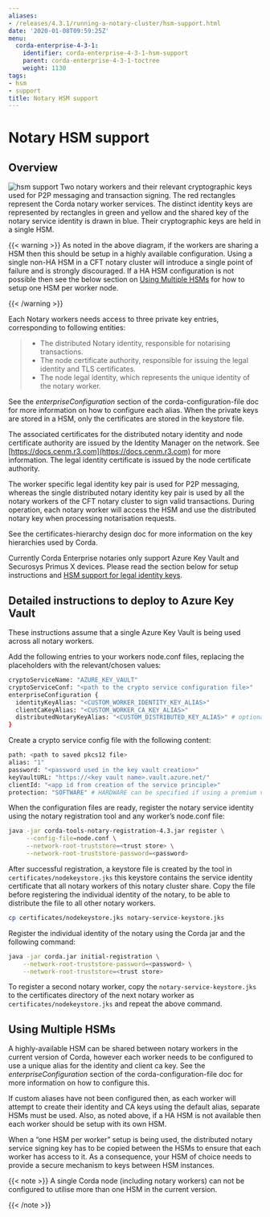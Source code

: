 ```yaml
---
aliases:
- /releases/4.3.1/running-a-notary-cluster/hsm-support.html
date: '2020-01-08T09:59:25Z'
menu:
  corda-enterprise-4-3-1:
    identifier: corda-enterprise-4-3-1-hsm-support
    parent: corda-enterprise-4-3-1-toctree
    weight: 1130
tags:
- hsm
- support
title: Notary HSM support
---
```




# Notary HSM support


## Overview


![hsm support](running-a-notary-cluster/resources/hsm-support.png "hsm support")
Two notary workers and their relevant cryptographic keys used for P2P messaging and transaction signing. The red rectangles represent the
Corda notary worker services. The distinct identity keys are represented by rectangles in green and yellow and the shared key of the
notary service identity is drawn in blue. Their cryptographic keys are held in a single HSM.



{{< warning >}}
As noted in the above diagram, if the workers are sharing a HSM then this should be setup in a highly available configuration. Using a
single non-HA HSM in a CFT notary cluster will introduce a single point of failure and is strongly discouraged. If a HA HSM configuration
is not possible then see the below section on [Using Multiple HSMs](#using-multiple-hsms) for how to setup one HSM per worker node.

{{< /warning >}}


Each Notary workers needs access to three private key entries, corresponding to following entities:

> 
> 
> * The distributed Notary identity, responsible for notarising transactions.
> * The node certificate authority, responsible for issuing the legal identity and TLS certificates.
> * The node legal identity, which represents the unique identity of the notary worker.


See the *enterpriseConfiguration* section of the corda-configuration-file doc for more information on how to configure each alias.
When the private keys are stored in a HSM, only the certificates are stored in the keystore file.

The associated certificates for the distributed notary identity and node certificate authority are issued by the Identity Manager on the
network. See [https://docs.cenm.r3.com](https://docs.cenm.r3.com) for more information. The legal identity certificate is issued by the node certificate authority.

The worker specific legal identity key pair is used for P2P messaging, whereas the single distributed notary identity key pair is used by
all the notary workers of the CFT notary cluster to sign valid transactions. During operation, each notary worker will access the HSM and
use the distributed notary key when processing notarisation requests.

See the certificates-hierarchy design doc for more information on the key hierarchies used by Corda.

Currently Corda Enterprise notaries only support Azure Key Vault and Securosys Primus X devices. Please read the section below for setup
instructions and [HSM support for legal identity keys](../cryptoservice-configuration.md).


## Detailed instructions to deploy to Azure Key Vault

These instructions assume that a single Azure Key Vault is being used across all notary workers.

Add the following entries to your workers node.conf files, replacing the placeholders with the relevant/chosen values:

```sh
cryptoServiceName: "AZURE_KEY_VAULT"
cryptoServiceConf: "<path to the crypto service configuration file>"
enterpriseConfiguration {
  identityKeyAlias: "<CUSTOM_WORKER_IDENTITY_KEY_ALIAS>"
  clientCaKeyAlias: "<CUSTOM_WORKER_CA_KEY_ALIAS>"
  distributedNotaryKeyAlias: "<CUSTOM_DISTRIBUTED_KEY_ALIAS>" # optional - can omit to use default
}
```

Create a crypto service config file with the following content:

```sh
path: <path to saved pkcs12 file>
alias: "1"
password: "<password used in the key vault creation>"
keyVaultURL: "https://<key vault name>.vault.azure.net/"
clientId: "<app id from creation of the service principle>"
protection: "SOFTWARE" # HARDWARE can be specified if using a premium vault
```

When the configuration files are ready, register the notary service identity using the notary registration tool and any worker’s node.conf
file:

```sh
java -jar corda-tools-notary-registration-4.3.jar register \
     --config-file=node.conf \
     --network-root-truststore=<trust store> \
     --network-root-truststore-password=<password>
```

After successful registration, a keystore file is created by the tool in `certificates/nodekeystore.jks` this keystore contains the
service identity certificate that all notary workers of this notary cluster share. Copy the file before registering the individual identity
of the notary, to be able to distribute the file to all other notary workers.

```sh
cp certificates/nodekeystore.jks notary-service-keystore.jks
```

Register the individual identity of the notary using the Corda jar and the following command:

```sh
java -jar corda.jar initial-registration \
    --network-root-truststore-password=<password> \
    --network-root-truststore=<trust store>
```

To register a second notary worker, copy the `notary-service-keystore.jks` to the certificates directory of the next notary worker as
`certificates/nodekeystore.jks` and repeat the above command.


## Using Multiple HSMs

A highly-available HSM can be shared between notary workers in the current version of Corda, however each worker needs to be configured
to use a unique alias for the identity and client ca key. See the *enterpriseConfiguration* section of the corda-configuration-file
doc for more information on how to configure this.

If custom aliases have not been configured then, as each worker will attempt to create their identity and CA keys using the default alias,
separate HSMs must be used. Also, as noted above, if a HA HSM is not available then each worker should be setup with its own HSM.

When a “one HSM per worker” setup is being used, the distributed notary service signing key has to be copied between the HSMs to ensure
that each worker has access to it. As a consequence, your HSM of choice needs to provide a secure mechanism to keys between HSM instances.

{{< note >}}
A single Corda node (including notary workers) can not be configured to utilise more than one HSM in the current version.

{{< /note >}}
